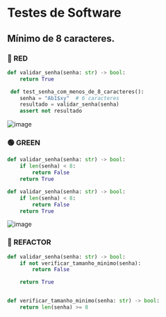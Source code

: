 # Testes de Software

## Mínimo de 8 caracteres.

### 🔴 RED
  
```python
def validar_senha(senha: str) -> bool:
    return True 

 def test_senha_com_menos_de_8_caracteres():
    senha = "Ab1$xy"  # 6 caracteres
    resultado = validar_senha(senha)
    assert not resultado
```
![image](https://github.com/user-attachments/assets/1a797bc8-21d0-4ce0-8fb9-7548017a68c7)

### 🟢 GREEN

```python
def validar_senha(senha: str) -> bool:
    if len(senha) < 8:
        return False
    return True

def validar_senha(senha: str) -> bool:
    if len(senha) < 8:
        return False
    return True
```
![image](https://github.com/user-attachments/assets/38821b7a-61a9-4c8c-a73b-b8a77e33241d)

### 🔵 REFACTOR

```python
def validar_senha(senha: str) -> bool:
    if not verificar_tamanho_minimo(senha):
        return False

    return True


def verificar_tamanho_minimo(senha: str) -> bool:
    return len(senha) >= 8
```

